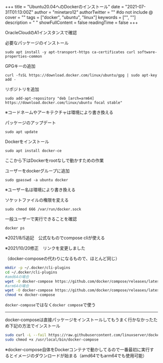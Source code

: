 +++
title = "Ubuntu20.04へのDockerのインストール"
date = "2021-07-31T01:13:00Z"
author = "minetaro12"
authorTwitter = "" #do not include @
cover = ""
tags = ["docker", "ubuntu", "linux"]
keywords = ["", ""]
description = " "
showFullContent = false
readingTime = false
+++

OracleCloudのA1インスタンスで確認

必要なパッケージのインストール

`sudo apt install -y apt-transport-https ca-certificates curl software-properties-common`

GPGキーの追加

`curl -fsSL https://download.docker.com/linux/ubuntu/gpg | sudo apt-key add -`

リポジトリを追加

`sudo add-apt-repository "deb [arch=arm64] https://download.docker.com/linux/ubuntu focal stable"`

※コードネームやアーキテクチャは環境により書き換える

パッケージのアップデート

`sudo apt update`

Dockerをインストール

`sudo apt install docker-ce`

ここから下はDockerをrootなしで動かすための作業

ユーザーをdockerグループに追加

`sudo gpasswd -a ubuntu docker`

※ユーザー名は環境により書き換える

ソケットファイルの権限を変える

`sudo chmod 666 /var/run/docker.sock`

一般ユーザーで実行できることを確認

`docker ps`

※2021/8/5追記　公式なものでcompose cliが使える

※2021/10/20修正　リンクを変更しました

（docker-composeの代わりになるもので、ほとんど同じ）

```bash
mkdir -p ~/.docker/cli-plugins
cd ~/.docker/cli-plugins
#amd64の場合
wget -O docker-compose https://github.com/docker/compose/releases/latest/download/docker-compose-linux-x86_64
#arm64の場合
wget -O docker-compose https://github.com/docker/compose/releases/latest/download/docker-compose-linux-aarch64
chmod +x docker-compose
```

`docker-compose`ではなく`docker compose`で使う

***

docker-composeは直接パッケージをインストールしてもうまく行かなかったため下記の方法でインストール

```bash
sudo curl -L --fail https://raw.githubusercontent.com/linuxserver/docker-docker-compose/master/run.sh -o /usr/local/bin/docker-compose
sudo chmod +x /usr/local/bin/docker-compose
```

※docker-compose自体をDockerコンテナで動かしてるので一番最初に実行するとイメージのダウンロードが始まる（amd64でもarm64でも使用可能）
